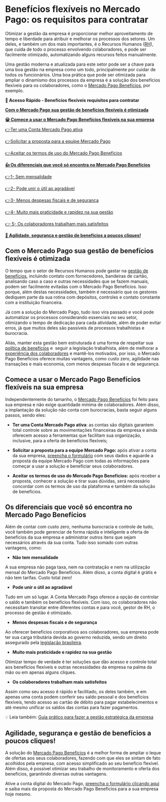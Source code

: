 # Benefícios flexíveis no Mercado Pago: os requisitos para contratar

Otimizar a gestão da empresa é proporcionar melhor aproveitamento de tempo e liberdade para atribuir e melhorar os processos dos setores. Um deles, e também um dos mais importantes, é o Recursos Humanos ([RH](https://empresas.mercadopago.com.br/tendencias-de-rh)), que cuida de todo o processo envolvendo colaboradores, e pode ser facilmente otimizado, automatizando alguns recursos feitos manualmente.

Uma gestão moderna e atualizada para este setor pode ser a chave para uma boa gestão na empresa como um todo, principalmente por cuidar de todos os funcionários. Uma boa prática que pode ser otimizada para ampliar o dinamismo dos processos da empresa é a solução dos benefícios flexíveis para os colaboradores, como o [Mercado Pago Benefícios](https://empresas.mercadopago.com.br/mercado-pago-beneficios-e-seguro), por exemplo.

**💙 Acesso Rápido - Benefícios flexíveis requisitos para contratar**

**[Com o Mercado Pago sua gestão de benefícios flexíveis é otimizada](#A)**

**[😀 Comece a usar o Mercado Pago Benefícios flexíveis na sua empresa](#B)**

[](#C)[👉](#K)[Ter uma Conta Mercado Pago ativa](#C)

[](#D)[👉](#K)[Solicitar a proposta para a equipe Mercado Pago](#D)

[](#E)[👉](#K)[Aceitar os termos de uso do Mercado Pago Benefícios](#E)

**[👍 Os diferenciais que você só encontra no Mercado Pago Benefícios](#F)**

[](#G)[👉](#K)[1- Sem mensalidade](#G)

[](#H)[👉](#K)[2- Pode unir o útil ao agradável](#H)

[](#I)[👉](#K)[3- Menos despesas fiscais e de segurança](#I)

[](#J)[👉](#K)[4- Muito mais praticidade e rapidez na sua gestão](#J)

[👉 5- Os colaboradores trabalham mais satisfeitos](#K)

**[💙 Agilidade, segurança e gestão de benefícios a poucos cliques!](#L)**

[](#)
## **Com o Mercado Pago sua gestão de benefícios flexíveis é otimizada**

O tempo que o setor de Recursos Humanos pode gastar na [gestão de benefícios](https://empresas.mercadopago.com.br/gestao-de-beneficios), incluindo contato com fornecedores, bandeiras de cartão, analisando caso a caso e outras necessidades que se fazem manuais, podem ser facilmente evitadas com o Mercado Pago Benefícios. Isso porque, além destas necessidades, também é necessário que os gestores dediquem parte da sua rotina com depósitos, controles e contato constante com a instituição financeira.

Já com a solução do Mercado Pago, tudo isso vira passado e você pode automatizar os processos considerando essenciais no seu setor, otimizando o tempo de dedicação para cada atividade, além de poder evitar erros, já que muitos deles são passíveis de processos trabalhistas e burocracia.

Aliás, manter esta gestão bem estruturada é uma forma de respeitar sua [política de benefícios](https://empresas.mercadopago.com.br/politica-de-beneficios) e  seguir a legislação trabalhista, além de melhorar a [experiência dos colaboradores](https://empresas.mercadopago.com.br/experiencia-do-colaborador) e mantê-los motivados, por isso, o Mercado Pago Benefícios oferece muitas vantagens, como custo zero, agilidade nas transações e mais economia, com menos despesas fiscais e de segurança.

[](#)
## **Comece a usar o Mercado Pago Benefícios flexíveis na sua empresa**

Independentemente do tamanho, o [Mercado Pago Benefícios](https://conteudo.mercadopago.com.br/gestao-de-beneficios-com-mercado-pago) foi feito para sua empresa e não exige quantidade mínima de colaboradores. Além disso, a implantação da solução não conta com burocracias, basta seguir alguns passos, sendo eles:

[](#)

- **Ter uma Conta Mercado Pago ativa**: as contas são digitais garantem total controle sobre as movimentações financeiras da empresa e ainda oferecem acesso a ferramentas que facilitam sua organização, inclusive, para a oferta de benefícios flexíveis;

[](#)

- **Solicitar a proposta para a equipe Mercado Pago:** após ativar a conta da sua empresa, [preencha o formulário](https://www.mercadopago.com.br/beneficios-corporativos) com seus dados e aguarde a proposta da equipe Mercado Pago com todas as informações para começar a usar a solução e beneficiar seus colaboradores.

[](#)

- **Aceitar os termos de uso do Mercado Pago Benefícios:** após receber a proposta, conhecer a solução e tirar suas dúvidas, será necessário concordar com os termos de uso da plataforma e também da solução de benefícios.

[](#)
## **Os diferenciais que você só encontra no Mercado Pago Benefícios**

Além de contar com custo zero, nenhuma burocracia e controle de tudo, você também pode gerenciar de forma rápida e inteligente a oferta de benefícios da sua empresa e administrar outros itens que sejam necessários através da sua conta. Tudo isso somado com outras vantagens, como:

[](#)

- **Não tem mensalidade**

A sua empresa não paga taxa, nem na contratação e nem na utilização mensal do Mercado Pago Benefícios. Além disso, a conta digital é grátis e não tem tarifas. Custo total zero!

[](#)

- **Pode unir o útil ao agradável**

Tudo em um só lugar. A Conta Mercado Pago oferece a opção de controlar o saldo e também os benefícios flexíveis. Com isso, os colaboradores não necessitam transitar entre diferentes contas e para você, gestor de RH, o processo de gestão é otimizado.

[](#)

- **Menos despesas fiscais e de segurança**

Ao oferecer benefícios corporativos aos colaboradores, sua empresa pode ter sua carga tributária devida ao governo reduzida, sendo um direito assegurado pela [legislação brasileira](https://meubolso.mercadopago.com.br/legislacao-beneficios-corporativos).

[](#)

- **Muito mais praticidade e rapidez na sua gestão**

Otimizar tempo de verdade é ter soluções que dão acesso e controle total aos benefícios flexíveis e outras necessidades da empresa na palma da mão ou em apenas alguns cliques.

[](#)

- **Os colaboradores trabalham mais satisfeitos**

Assim como seu acesso é rápido e facilitado, os deles também, e em apenas uma conta podem conferir seu saldo pessoal e dos benefícios flexíveis, tendo acesso ao cartão de débito para pagar estabelecimentos e até mesmo unificar os saldos das contas para fazer pagamentos.

💡 Leia também: [Guia prático para fazer a gestão estratégica da empresa](https://meubolso.mercadopago.com.br/guia-pratico-gestao-estrategica)

[](#)
## **Agilidade, segurança e gestão de benefícios a poucos cliques!**

A solução do [Mercado Pago Benefícios](https://conteudo.mercadopago.com.br/beneficios-corporativos-no-mercado-pago) é a melhor forma de ampliar o leque de ofertas aos seus colaboradores, fazendo com que eles se sintam de fato acolhidos pela empresa, com acesso simplificado ao seu benefício flexível. Além disso, é possível otimizar seu trabalho de monitoramento e oferta dos benefícios, garantindo diversas outras vantagens.

Ative a conta digital do Mercado Pago, [preencha o formulário clicando aqui](https://www.mercadopago.com.br/beneficios-corporativos) e saiba mais da proposta do Mercado Pago Benefícios para a sua empresa hoje mesmo.